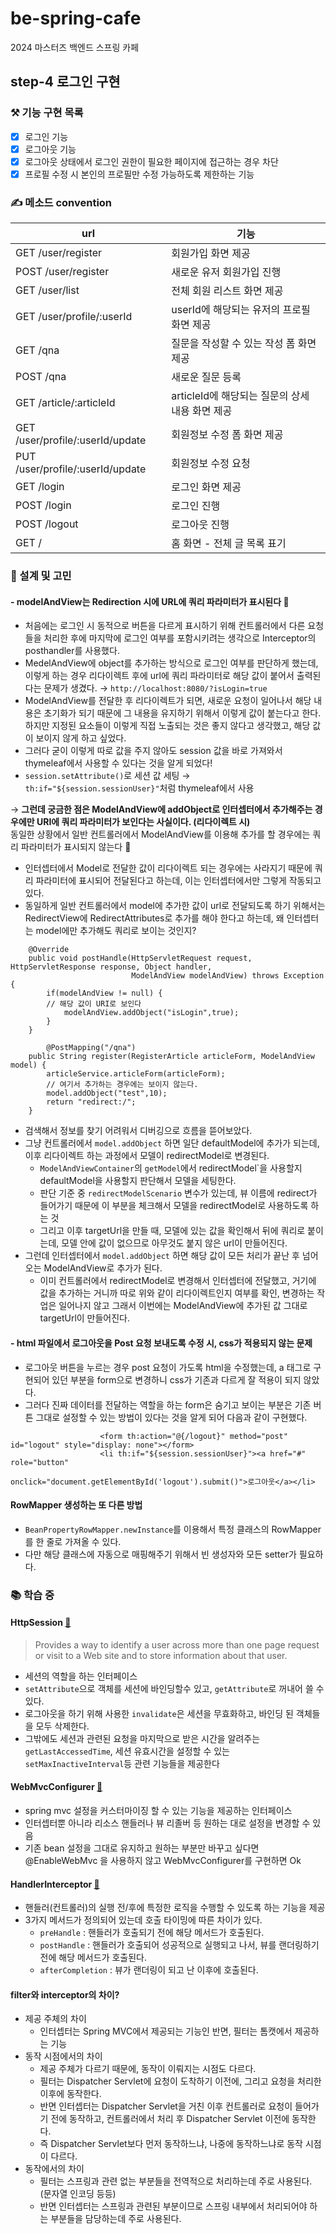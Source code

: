 # be-spring-cafe

2024 마스터즈 백엔드 스프링 카페

## step-4 로그인 구현

### ⚒ 기능 구현 목록

- [x] 로그인 기능
- [x] 로그아웃 기능
- [x] 로그아웃 상태에서 로그인 권한이 필요한 페이지에 접근하는 경우 차단
- [x] 프로필 수정 시 본인의 프로필만 수정 가능하도록 제한하는 기능

### ✍️ 메소드 convention

| url                              | 기능                              |
|----------------------------------|---------------------------------|
| GET /user/register               | 회원가입 화면 제공                      |
| POST /user/register              | 새로운 유저 회원가입 진행                  |
| GET /user/list                   | 전체 회원 리스트 화면 제공                 |
| GET /user/profile/:userId        | userId에 해당되는 유저의 프로필 화면 제공      |
| GET /qna                         | 질문을 작성할 수 있는 작성 폼 화면 제공         |
| POST /qna                        | 새로운 질문 등록                       |
| GET /article/:articleId          | articleId에 해당되는 질문의 상세 내용 화면 제공 |
| GET /user/profile/:userId/update | 회원정보 수정 폼 화면 제공                 |
| PUT /user/profile/:userId/update | 회원정보 수정 요청                      |
| GET /login                       | 로그인 화면 제공                       |
| POST /login                      | 로그인 진행                          |
| POST /logout                     | 로그아웃 진행                         |
| GET /                            | 홈 화면 - 전체 글 목록 표기               |

### 🤔 설계 및 고민

#### - modelAndView는 Redirection 시에 URL에 쿼리 파라미터가 표시된다 🥲

- 처음에는 로그인 시 동적으로 버튼을 다르게 표시하기 위해 컨트롤러에서 다른 요청들을 처리한 후에 마지막에 로그인 여부를 포함시키려는 생각으로 Interceptor의 posthandler를 사용했다.
- MedelAndView에 object를 추가하는 방식으로 로그인 여부를 판단하게 했는데, 이렇게 하는 경우 리다이렉트 후에 url에 쿼리 파라미터로 해당 값이 붙어서 출력된다는 문제가 생겼다.
  &rarr; `http://localhost:8080/?isLogin=true`
- ModelAndView를 전달한 후 리다이렉트가 되면, 새로운 요청이 일어나서 해당 내용은 초기화가 되기 때문에 그 내용을 유지하기 위해서 이렇게 값이 붙는다고 한다.
  하지만 지정된 요소들이 이렇게 직접 노출되는 것은 좋지 않다고 생각했고, 해당 값이 보이지 않게 하고 싶었다.
- 그러다 굳이 이렇게 따로 값을 주지 않아도 session 값을 바로 가져와서 thymeleaf에서 사용할 수 있다는 것을 알게 되었다!
- `session.setAttribute()`로 세션 값 세팅 &rarr; `th:if="${session.sessionUser}"`처럼 thymeleaf에서 사용

&rarr; **그런데 궁금한 점은 ModelAndView에 addObject로 인터셉터에서 추가해주는 경우에만 URI에 쿼리 파라미터가 보인다는 사실이다. (리다이렉트 시)**  
동일한 상황에서 일반 컨트롤러에서 ModelAndView를 이용해 추가를 할 경우에는 쿼리 파라미터가 표시되지 않는다 🤔

- 인터셉터에서 Model로 전달한 값이 리다이렉트 되는 경우에는 사라지기 때문에 쿼리 파라미터에 표시되어 전달된다고 하는데, 이는 인터셉터에서만 그렇게 작동되고 있다.
- 동일하게 일반 컨트롤러에서 model에 추가한 값이 url로 전달되도록 하기 위해서는 RedirectView에 RedirectAttributes로 추가를 해야 한다고 하는데, 왜 인터셉터는 model에만 추가해도
  쿼리로 보이는 것인지?

```
    @Override
    public void postHandle(HttpServletRequest request, HttpServletResponse response, Object handler,
                           ModelAndView modelAndView) throws Exception {
        if(modelAndView != null) {
        // 해당 값이 URI로 보인다
            modelAndView.addObject("isLogin",true);
        }
    }
    
        @PostMapping("/qna")
    public String register(RegisterArticle articleForm, ModelAndView model) {
        articleService.articleForm(articleForm);
        // 여기서 추가하는 경우에는 보이지 않는다.
        model.addObject("test",10);
        return "redirect:/";
    }
```

- 검색해서 정보를 찾기 어려워서 디버깅으로 흐름을 뜯어보았다.
- 그냥 컨트롤러에서 `model.addObject` 하면 일단 defaultModel에 추가가 되는데, 이후 리다이렉트 하는 과정에서 모델이 redirectModel로 변경된다.
    - `ModelAndViewContainer`의 `getModel`에서 redirectModel`을 사용할지 defaultModel을 사용할지 판단해서 모델을 세팅한다.
    - 판단 기준 중 `redirectModelScenario` 변수가 있는데, 뷰 이름에 redirect가 들어가기 때문에 이 부분을 체크해서 모델을 redirectModel로 사용하도록 하는 것
    - 그리고 이후 targetUrl을 만들 때, 모델에 있는 값을 확인해서 뒤에 쿼리로 붙이는데, 모델 안에 값이 없으므로 아무것도 붙지 않은 url이 만들어진다.
- 그런데 인터셉터에서 `model.addObject` 하면 해당 값이 모든 처리가 끝난 후 넘어오는 ModelAndView로 추가가 된다.
    - 이미 컨트롤러에서 redirectModel로 변경해서 인터셉터에 전달했고, 거기에 값을 추가하는 거니까 따로 위와 같이 리다이렉트인지 여부를 확인, 변경하는 작업은 일어나지 않고
      그래서 이번에는 ModelAndView에 추가된 값 그대로 targetUrl이 만들어진다.

#### - html 파일에서 로그아웃을 Post 요청 보내도록 수정 시, css가 적용되지 않는 문제

- 로그아웃 버튼을 누르는 경우 post 요청이 가도록 html을 수정했는데, a 태그로 구현되어 있던 부분을 form으로 변경하니 css가 기존과 다르게 잘 적용이 되지 않았다.
- 그러다 진짜 데이터를 전달하는 역할을 하는 form은 숨기고 보이는 부분은 기존 버튼 그대로 설정할 수 있는 방법이 있다는 것을 알게 되어 다음과 같이 구현했다.

```
                    <form th:action="@{/logout}" method="post" id="logout" style="display: none"></form>
                    <li th:if="${session.sessionUser}"><a href="#" role="button"
                                              onclick="document.getElementById('logout').submit()">로그아웃</a></li> 
```
#### RowMapper 생성하는 또 다른 방법
- `BeanPropertyRowMapper.newInstance`를 이용해서 특정 클래스의 RowMapper를 한 줄로 가져올 수 있다.
- 다만 해당 클래스에 자동으로 매핑해주기 위해서 빈 생성자와 모든 setter가 필요하다.

### 📚 학습 중

#### HttpSession [🔗](https://docs.oracle.com/javaee%2F7%2Fapi%2F%2F/javax/servlet/http/HttpSession.html)
> Provides a way to identify a user across more than one page request or visit to a Web site and to store information about that user.

- 세션의 역할을 하는 인터페이스
- `setAttribute`으로 객체를 세션에 바인딩할수 있고, `getAttribute`로 꺼내어 쓸 수 있다.
- 로그아웃을 하기 위해 사용한 `invalidate`은 세션을 무효화하고, 바인딩 된 객체들을 모두 삭제한다.
- 그밖에도 세션과 관련된 요청을 마지막으로 받은 시간을 알려주는 `getLastAccessedTime`, 세션 유효시간을 설정할 수 있는 `setMaxInactiveInterval`등 관련 기능들을 제공한다
#### WebMvcConfigurer [🔗](https://docs.spring.io/spring-framework/docs/current/javadoc-api/org/springframework/web/servlet/config/annotation/WebMvcConfigurer.html)
- spring mvc 설정을 커스터마이징 할 수 있는 기능을 제공하는 인터페이스
- 인터셉터뿐 아니라 리소스 핸들러나 뷰 리졸버 등 원하는 대로 설정을 변경할 수 있음
- 기존 bean 설정을 그대로 유지하고 원하는 부분만 바꾸고 싶다면 @EnableWebMvc 을 사용하지 않고 WebMvcConfigurer를 구현하면 Ok
#### HandlerInterceptor [🔗](https://docs.spring.io/spring-framework/docs/current/javadoc-api/org/springframework/web/servlet/HandlerInterceptor.html)
- 핸들러(컨트롤러)의 실행 전/후에 특정한 로직을 수행할 수 있도록 하는 기능을 제공
- 3가지 메서드가 정의되어 있는데 호출 타이밍에 따른 차이가 있다.
  - `preHandle` : 핸들러가 호출되기 전에 해당 메서드가 호출된다.
  - `postHandle` : 핸들러가 호출되어 성공적으로 실행되고 나서, 뷰를 랜더링하기 전에 해당 메서드가 호출된다.
  - `afterCompletion` : 뷰가 랜더링이 되고 난 이후에 호출된다.
#### filter와 interceptor의 차이?
- 제공 주체의 차이
  - 인터셉터는 Spring MVC에서 제공되는 기능인 반면, 필터는 톰캣에서 제공하는 기능
- 동작 시점에서의 차이
  - 제공 주체가 다르기 때문에, 동작이 이뤄지는 시점도 다르다.
  - 필터는 Dispatcher Servlet에 요청이 도착하기 이전에, 그리고 요청을 처리한 이후에 동작한다.
  - 반면 인터셉터는 Dispatcher Servlet을 거친 이후 컨트롤러로 요청이 들어가기 전에 동작하고, 컨트롤러에서 처리 후 Dispatcher Servlet 이전에 동작한다.
  - 즉 Dispatcher Servlet보다 먼저 동작하느냐, 나중에 동작하느냐로 동작 시점이 다르다.
- 동작에서의 차이
  - 필터는 스프링과 관련 없는 부분들을 전역적으로 처리하는데 주로 사용된다. (문자열 인코딩 등등)
  - 반면 인터셉터는 스프링과 관련된 부분이므로 스프링 내부에서 처리되어야 하는 부분들을 담당하는데 주로 사용된다.
